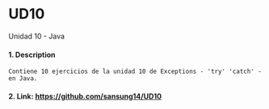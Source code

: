 # UD10
Unidad 10 - Java

#### 1. Description
```
Contiene 10 ejercicios de la unidad 10 de Exceptions - 'try' 'catch' - en Java.
```

#### 2. Link: https://github.com/sansung14/UD10
